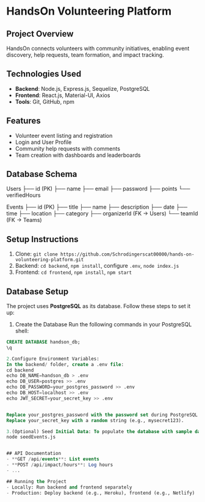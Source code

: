 
# HandsOn Volunteering Platform

## Project Overview
HandsOn connects volunteers with community initiatives, enabling event discovery, help requests, team formation, and impact tracking.

## Technologies Used
- **Backend**: Node.js, Express.js, Sequelize, PostgreSQL
- **Frontend**: React.js, Material-UI, Axios
- **Tools**: Git, GitHub, npm

## Features
- Volunteer event listing and registration
- Login and User Profile
- Community help requests with comments
- Team creation with dashboards and leaderboards


## Database Schema
Users
├── id (PK)
├── name
├── email
├── password
├── points
└── verifiedHours

Events
├── id (PK)
├── title
├── name
├── description
├── date
├── time
├── location
├── category
├── organizerId (FK -> Users)
└── teamId (FK -> Teams)


## Setup Instructions
1. Clone: `git clone https://github.com/Schrodingerscat00000/hands-on-volunteering-platform.git`
2. Backend: `cd backend`, `npm install`, configure `.env`, `node index.js`
3. Frontend: `cd frontend`, `npm install`, `npm start`
## Database Setup

The project uses **PostgreSQL** as its database. Follow these steps to set it up:

1. Create the Database
Run the following commands in your PostgreSQL shell:

```sql
CREATE DATABASE handson_db;
\q

2.Configure Environment Variables:
In the backend/ folder, create a .env file:
cd backend
echo DB_NAME=handson_db > .env
echo DB_USER=postgres >> .env
echo DB_PASSWORD=your_postgres_password >> .env
echo DB_HOST=localhost >> .env
echo JWT_SECRET=your_secret_key >> .env


Replace your_postgres_password with the password set during PostgreSQL installation.
Replace your_secret_key with a random string (e.g., mysecret123).

3.(Optional) Seed Initial Data: To populate the database with sample data, run:
node seedEvents.js


## API Documentation
- **GET /api/events**: List events
- **POST /api/impact/hours**: Log hours
- ...

## Running the Project
- Locally: Run backend and frontend separately
- Production: Deploy backend (e.g., Heroku), frontend (e.g., Netlify)
